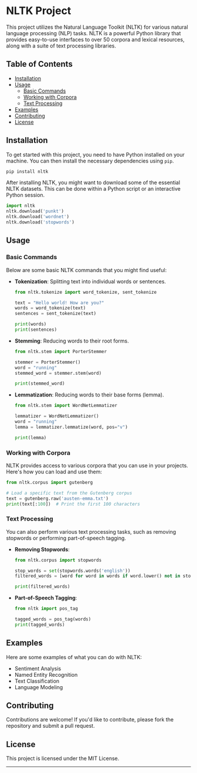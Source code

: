 
# NLTK Project

This project utilizes the Natural Language Toolkit (NLTK) for various natural language processing (NLP) tasks. NLTK is a powerful Python library that provides easy-to-use interfaces to over 50 corpora and lexical resources, along with a suite of text processing libraries.

## Table of Contents
- [Installation](#installation)
- [Usage](#usage)
  - [Basic Commands](#basic-commands)
  - [Working with Corpora](#working-with-corpora)
  - [Text Processing](#text-processing)
- [Examples](#examples)
- [Contributing](#contributing)
- [License](#license)

## Installation

To get started with this project, you need to have Python installed on your machine. You can then install the necessary dependencies using `pip`.

```bash
pip install nltk
```

After installing NLTK, you might want to download some of the essential NLTK datasets. This can be done within a Python script or an interactive Python session.

```python
import nltk
nltk.download('punkt')
nltk.download('wordnet')
nltk.download('stopwords')
```

## Usage

### Basic Commands

Below are some basic NLTK commands that you might find useful:

- **Tokenization**: Splitting text into individual words or sentences.
  
  ```python
  from nltk.tokenize import word_tokenize, sent_tokenize

  text = "Hello world! How are you?"
  words = word_tokenize(text)
  sentences = sent_tokenize(text)

  print(words)
  print(sentences)
  ```

- **Stemming**: Reducing words to their root forms.
  
  ```python
  from nltk.stem import PorterStemmer

  stemmer = PorterStemmer()
  word = "running"
  stemmed_word = stemmer.stem(word)

  print(stemmed_word)
  ```

- **Lemmatization**: Reducing words to their base forms (lemma).
  
  ```python
  from nltk.stem import WordNetLemmatizer

  lemmatizer = WordNetLemmatizer()
  word = "running"
  lemma = lemmatizer.lemmatize(word, pos="v")

  print(lemma)
  ```

### Working with Corpora

NLTK provides access to various corpora that you can use in your projects. Here's how you can load and use them:

```python
from nltk.corpus import gutenberg

# Load a specific text from the Gutenberg corpus
text = gutenberg.raw('austen-emma.txt')
print(text[:100])  # Print the first 100 characters
```

### Text Processing

You can also perform various text processing tasks, such as removing stopwords or performing part-of-speech tagging.

- **Removing Stopwords**:
  
  ```python
  from nltk.corpus import stopwords

  stop_words = set(stopwords.words('english'))
  filtered_words = [word for word in words if word.lower() not in stop_words]

  print(filtered_words)
  ```

- **Part-of-Speech Tagging**:
  
  ```python
  from nltk import pos_tag

  tagged_words = pos_tag(words)
  print(tagged_words)
  ```

## Examples

Here are some examples of what you can do with NLTK:

- Sentiment Analysis
- Named Entity Recognition
- Text Classification
- Language Modeling

## Contributing

Contributions are welcome! If you'd like to contribute, please fork the repository and submit a pull request.

## License

This project is licensed under the MIT License.

---
